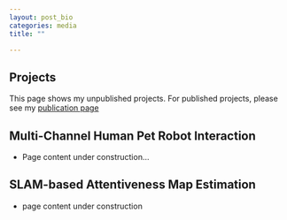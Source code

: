 ```yaml
---
layout: post_bio
categories: media
title: ""

---
```


## Projects

This page shows my unpublished projects. For published projects, please see my [publication page](https://scholar.google.ca/citations?user=8zyHdjoAAAAJ&hl=en&oi=ao)

## Multi-Channel Human Pet Robot Interaction

* Page content under construction...

## SLAM-based Attentiveness Map Estimation

* page content under construction

